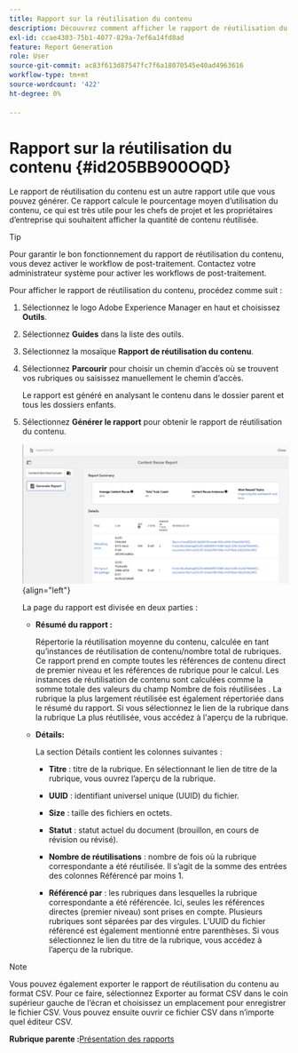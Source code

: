 ```yaml
---
title: Rapport sur la réutilisation du contenu
description: Découvrez comment afficher le rapport de réutilisation du contenu dans AEM Guides. Générez le rapport pour trouver le pourcentage de réutilisation du contenu.
exl-id: ccae4303-75b1-4077-829a-7ef6a14fd8ad
feature: Report Generation
role: User
source-git-commit: ac83f613d87547fc7f6a18070545e40ad4963616
workflow-type: tm+mt
source-wordcount: '422'
ht-degree: 0%

---
```


# Rapport sur la réutilisation du contenu {#id205BB900OQD}

Le rapport de réutilisation du contenu est un autre rapport utile que vous pouvez générer. Ce rapport calcule le pourcentage moyen d’utilisation du contenu, ce qui est très utile pour les chefs de projet et les propriétaires d’entreprise qui souhaitent afficher la quantité de contenu réutilisée.

>[!TIP]
>
> Pour garantir le bon fonctionnement du rapport de réutilisation du contenu, vous devez activer le workflow de post-traitement. Contactez votre administrateur système pour activer les workflows de post-traitement.

Pour afficher le rapport de réutilisation du contenu, procédez comme suit :

1. Sélectionnez le logo Adobe Experience Manager en haut et choisissez **Outils**.

1. Sélectionnez **Guides** dans la liste des outils.

1. Sélectionnez la mosaïque **Rapport de réutilisation du contenu**.

1. Sélectionnez **Parcourir** pour choisir un chemin d’accès où se trouvent vos rubriques ou saisissez manuellement le chemin d’accès.

   Le rapport est généré en analysant le contenu dans le dossier parent et tous les dossiers enfants.

1. Sélectionnez **Générer le rapport** pour obtenir le rapport de réutilisation du contenu.

   ![](images/content-reuse-uuid.png){align="left"}

   La page du rapport est divisée en deux parties :

   - **Résumé du rapport :**

     Répertorie la réutilisation moyenne du contenu, calculée en tant qu’instances de réutilisation de contenu/nombre total de rubriques. Ce rapport prend en compte toutes les références de contenu direct de premier niveau et les références de rubrique pour le calcul. Les instances de réutilisation de contenu sont calculées comme la somme totale des valeurs du champ Nombre de fois réutilisées . La rubrique la plus largement réutilisée est également répertoriée dans le résumé du rapport. Si vous sélectionnez le lien de la rubrique dans la rubrique La plus réutilisée, vous accédez à l&#39;aperçu de la rubrique.

   - **Détails:**

     La section Détails contient les colonnes suivantes :

      - **Titre** : titre de la rubrique. En sélectionnant le lien de titre de la rubrique, vous ouvrez l’aperçu de la rubrique.

      - **UUID** : identifiant universel unique \(UUID\) du fichier.

      - **Size** : taille des fichiers en octets.

      - **Statut** : statut actuel du document (brouillon, en cours de révision ou révisé).

      - **Nombre de réutilisations** : nombre de fois où la rubrique correspondante a été réutilisée. Il s’agit de la somme des entrées des colonnes Référencé par moins 1.

      - **Référencé par** : les rubriques dans lesquelles la rubrique correspondante a été référencée. Ici, seules les références directes \(premier niveau\) sont prises en compte. Plusieurs rubriques sont séparées par des virgules. L’UUID du fichier référencé est également mentionné entre parenthèses. Si vous sélectionnez le lien du titre de la rubrique, vous accédez à l’aperçu de la rubrique.


>[!NOTE]
>
> Vous pouvez également exporter le rapport de réutilisation du contenu au format CSV. Pour ce faire, sélectionnez Exporter au format CSV dans le coin supérieur gauche de l’écran et choisissez un emplacement pour enregistrer le fichier CSV. Vous pouvez ensuite ouvrir ce fichier CSV dans n’importe quel éditeur CSV.

**Rubrique parente :**&#x200B;[ Présentation des rapports](reports-intro.md)
